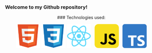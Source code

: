 ### Welcome to my Github repository!

<p align="center">### Technologies used:</p>
<p align="center">
  <img height="80" src="html5.svg" />
  <img height="80" src="css.svg" />
  <img height="80" src="react.svg" />
  &nbsp
  <img height="80" src="jsRounded.png" />
  &nbsp
  <img height="80" src="tsRounded.png" />
</p>

